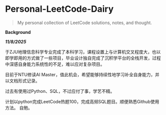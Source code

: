 # Personal-LeetCode-Dairy

> My personal collection of LeetCode solutions, notes, and thought. 

**Background**

***11/8/2025***

于ZJU地理信息科学专业完成了本科学习，课程设置上与计算机交叉程度大，也以即学即用的方式做了一些项目，毕业设计独自完成了沉积学平台的全栈开发，过程中深感自身能力系统性的不足，难以应对复杂项目。

目前于NTU修读AI Master，值此机会，希望能够持续性地学习补全自身能力，并以文档形式记录。

过去有使用过Python、SQL，不过应付了事，学艺不精。

计划以python完成LeetCode热题100，完成高频SQL题目。顺便熟悉Github使用方法。
自勉。
